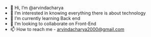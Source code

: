 - 👋 Hi, I’m @arvindacharya
- 👀 I’m interested in knowing everything there is about technology
- 🌱 I’m currently learning Back end
- 💞️ I’m looking to collaborate on Front-End
- 📫 How to reach me - arvindacharya2000@gmail.com

<!---
arvindacharya/arvindacharya is a ✨ special ✨ repository because its `README.md` (this file) appears on your GitHub profile.
You can click the Preview link to take a look at your changes.
--->
